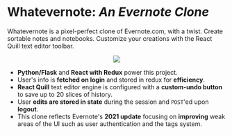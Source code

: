 # Whatevernote: *An Evernote Clone*
Whatevernote is a pixel-perfect clone of Evernote.com, with a twist. Create sortable notes and notebooks. Customize your creations with the React Quill text editor toolbar. 

<p align="center">
  <img src="https://media.giphy.com/media/PHvZ0n7Ps9d2Fshtvu/giphy.gif" />
</p>


* **Python/Flask** and **React with Redux** power this project.
* User's info is **fetched on login** and stored in redux for **efficiency**.
* **React Quill** text editor engine is configured with a **custom-undo button** to save up to 20 slices of history.
* User **edits are stored in state** during the session and `POST`'ed upon **logout**.
* This clone reflects Evernote's **2021 update** focusing on **improving** weak areas of the UI such as user authentication and the tags system.

